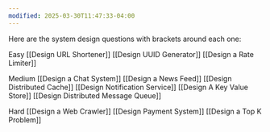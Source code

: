 ```yaml
---
modified: 2025-03-30T11:47:33-04:00
---
```


Here are the system design questions with brackets around each one:

Easy
[[Design URL Shortener]]
[[Design UUID Generator]]
[[Design a Rate Limiter]]

Medium
[[Design a Chat System]]
[[Design a News Feed]]
[[Design Distributed Cache]]
[[Design Notification Service]]
[[Design A Key Value Store]]
[[Design Distributed Message Queue]]

Hard
[[Design a Web Crawler]]
[[Design Payment System]]
[[Design a Top K Problem]] 